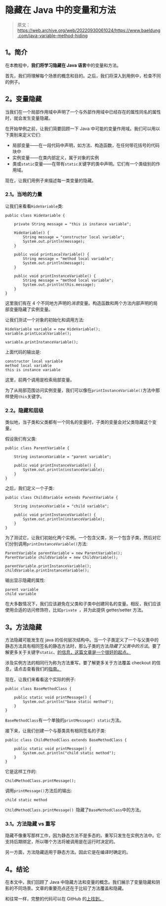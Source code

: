 # 隐藏在 Java 中的变量和方法

> 原文：<https://web.archive.org/web/20220930061024/https://www.baeldung.com/java-variable-method-hiding>

## **1。简介**

在本教程中，**我们将学习隐藏在 Java 语言**中的变量和方法。

首先，我们将理解每个场景的概念和目的。之后，我们将深入到用例中，检查不同的例子。

## **2。变量隐藏**

当我们在一个局部作用域中声明了一个与外部作用域中已经存在的属性同名的属性时，就会发生变量隐藏。

在开始举例之前，让我们简要回顾一下 Java 中可能的变量作用域。我们可以用以下类别来定义它们:

*   局部变量——在一段代码中声明，如方法、构造函数，在任何带花括号的代码块中
*   实例变量——在类内部定义，属于对象的实例
*   类或`static`变量——在带有`static`关键字的类中声明。它们有一个类级别的作用域。

现在，让我们用例子来描述每一类变量的隐藏。

### **2.1。当地的力量**

让我们来看看`HideVariable`类:

```
public class HideVariable {

    private String message = "this is instance variable";

    HideVariable() {
        String message = "constructor local variable";
        System.out.println(message);
    }

    public void printLocalVariable() {
        String message = "method local variable";
        System.out.println(message);
    }

    public void printInstanceVariable() {
        String message = "method local variable";
        System.out.println(this.message);
    }
}
```

这里我们有在 4 个不同地方声明的*消息*变量。构造函数和两个方法内部声明的局部变量隐藏了实例变量。

让我们测试一个对象的初始化和调用方法:

```
HideVariable variable = new HideVariable();
variable.printLocalVariable();

variable.printInstanceVariable();
```

上面代码的输出是:

```
constructor local variable
method local variable
this is instance variable
```

这里，前两个调用是检索局部变量。

为了从局部范围访问实例变量，我们可以像在`printInstanceVariable()`方法中那样使用`this`关键字。

### **2.2。隐藏和层级**

类似地，当子类和父类都有一个同名的变量时，子类的变量会对父类隐藏这个变量。

假设我们有父类:

```
public class ParentVariable {

    String instanceVariable = "parent variable";

    public void printInstanceVariable() {
        System.out.println(instanceVariable);
    }
}
```

之后，我们定义一个子类:

```
public class ChildVariable extends ParentVariable {

    String instanceVariable = "child variable";

    public void printInstanceVariable() {
        System.out.println(instanceVariable);
    }
}
```

为了测试它，让我们初始化两个实例。一个包含父类，另一个包含子类，然后对它们分别调用`printInstanceVariable()`方法:

```
ParentVariable parentVariable = new ParentVariable();
ParentVariable childVariable = new ChildVariable();

parentVariable.printInstanceVariable();
childVariable.printInstanceVariable();
```

输出显示隐藏的属性:

```
parent variable
child variable
```

在大多数情况下，我们应该避免在父类和子类中创建同名的变量。相反，我们应该使用合适的访问修饰符，比如`private `，并为此提供 getter/setter 方法。

## **3。方法隐藏**

方法隐藏可能发生在 java 的任何层次结构中。当一个子类定义了一个与父类中的静态方法具有相同签名的静态方法时，那么子类的方法*隐藏了父类中的方法*。要了解更多关于关键字`static`、[的信息，这篇文章是一个很好的起点。](/web/20221129003946/https://www.baeldung.com/spring-bean-scopes)

涉及实例方法的相同行为称为方法重写。要了解更多关于方法覆盖 checkout 的信息，请点击查看我们的[指南。](/web/20221129003946/https://www.baeldung.com/java-method-overload-override)

现在，让我们来看看这个实际的例子:

```
public class BaseMethodClass {

    public static void printMessage() {
        System.out.println("base static method");
    }
}
```

`BaseMethodClass`有一个单独的`printMessage() static`方法。

接下来，让我们创建一个与基类具有相同签名的子类:

```
public class ChildMethodClass extends BaseMethodClass {

    public static void printMessage() {
        System.out.println("child static method");
    }
}
```

它是这样工作的:

```
ChildMethodClass.printMessage();
```

调用`printMessage()`方法后的输出:

```
child static method
```

`ChildMethodClass.printMessage() `隐藏了`BaseMethodClass`中的方法。

### **3.1。方法隐藏 vs 重写**

隐藏不像重写那样工作，因为静态方法不是多态的。重写只发生在实例方法中。它支持后期绑定，所以哪个方法将被调用是在运行时决定的。

另一方面，方法隐藏适用于静态方法。因此它是在编译时确定的。

## **4。结论**

在本文中，我们回顾了 Java 中隐藏方法和变量的概念。我们展示了变量隐藏和阴影的不同场景。文章的重要亮点还在于比较了方法覆盖和隐藏。

和往常一样，完整的代码可以在 GitHub 的[上找到。](https://web.archive.org/web/20221129003946/https://github.com/eugenp/tutorials/tree/master/core-java-modules/core-java-lang-oop-inheritance)